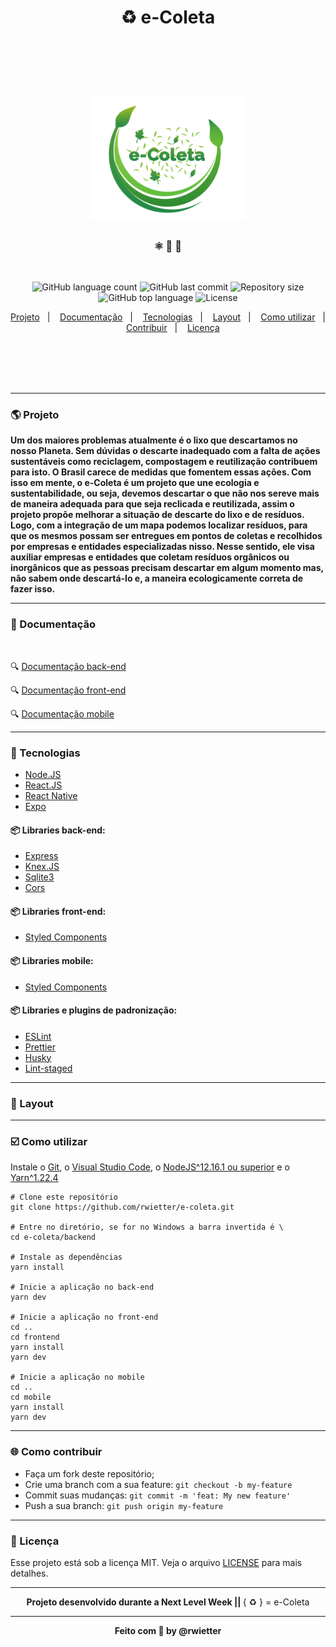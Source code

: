 <h1 align="center">
    ♻️ e-Coleta
</h1>

<br/>
<br/>
<br/>

<h1 align="center">
    <img alt="imagem de perfil do e-coleta" title="e-coleta" src=".github/static/ecology-vector-icon_6543-15.png" width="250px" />
</h1>

<h3 align="center"> ⚛️ 📄 🚀 </h3>

<br/>

<p align="center">
  <img alt="GitHub language count" src="https://img.shields.io/github/languages/count/rwietter/e-coleta" />

  <img alt="GitHub last commit" src="https://img.shields.io/github/last-commit/rwietter/e-coleta" />

  <img alt="Repository size" src="https://img.shields.io/github/repo-size/rwietter/e-coleta" />

  <img alt="GitHub top language" src="https://img.shields.io/github/languages/top/rwietter/e-coleta" />
  
  <img alt="License" src="https://img.shields.io/badge/license-MIT-brightgreen" />
</p>

<p align="center">
    <a href="#-projeto">Projeto</a>&nbsp;&nbsp;&nbsp;|&nbsp;&nbsp;&nbsp;
    <a href="#-documentação">Documentação</a>&nbsp;&nbsp;&nbsp;|&nbsp;&nbsp;&nbsp;
    <a href="#-tecnologias">Tecnologias</a>&nbsp;&nbsp;&nbsp;|&nbsp;&nbsp;&nbsp;
    <a href="#-layout">Layout</a>&nbsp;&nbsp;&nbsp;|&nbsp;&nbsp;&nbsp;
    <a href="#-%EF%B8%8F-como-utilizar-">Como utilizar</a>&nbsp;&nbsp;&nbsp;|&nbsp;&nbsp;&nbsp;
    <a href="#-como-contribuir">Contribuir</a>&nbsp;&nbsp;&nbsp;|&nbsp;&nbsp;&nbsp;
    <a href="#-licença">Licença</a>
</p>

<br/>
<br/>
<br/>
<br/>

---

### 🌎 Projeto

**Um dos maiores problemas atualmente é o lixo que descartamos no nosso Planeta. Sem dúvidas o descarte inadequado com a falta de ações sustentáveis como reciclagem, compostagem e reutilização contribuem para isto. O Brasil carece de medidas que fomentem essas ações. Com isso em mente, o e-Coleta é um projeto que une ecologia e sustentabilidade, ou seja, devemos descartar o que não nos sereve mais de maneira adequada para que seja reclicada e reutilizada, assim o projeto propõe melhorar a situação de descarte do lixo e de resíduos. Logo, com a integração de um mapa podemos localizar resíduos, para que os mesmos possam ser entregues em pontos de coletas e recolhidos por empresas e entidades especializadas nisso. Nesse sentido, ele visa auxiliar empresas e entidades que coletam resíduos orgânicos ou inorgânicos que as pessoas precisam descartar em algum momento mas, não sabem onde descartá-lo e, a maneira ecologicamente correta de fazer isso.**

---

### 📑 Documentação

<br/>

🔍 [Documentação back-end](https://github.com/rwietter/e-coleta/tree/master/backend)

🔍 [Documentação front-end](https://github.com/rwietter/e-coleta/tree/master/frontend)

🔍 [Documentação mobile](https://github.com/rwietter/e-coleta/tree/master/mobile)

---

### 🚀 Tecnologias

- [Node.JS](https://nodejs.org/en/)
- [React.JS](https://reactjs.org)
- [React Native](https://facebook.github.io/react-native/)
- [Expo](https://expo.io/)

#### 📦 Libraries back-end:
  - [Express](https://expressjs.com/pt-br/)
  - [Knex.JS](http://knexjs.org/)
  - [Sqlite3](https://www.sqlite.org/index.html)
  - [Cors](https://github.com/expressjs/cors)

#### 📦 Libraries front-end:
  - [Styled Components](https://www.styled-components.com/)

#### 📦 Libraries mobile:
  - [Styled Components](https://www.styled-components.com/)

#### 📦 Libraries e plugins de padronização:
  - [ESLint](https://eslint.org)
  - [Prettier](https://prettier.io)
  - [Husky](https://github.com/typicode/husky)
  - [Lint-staged](https://github.com/okonet/lint-staged)

---

### 🔖 Layout

---

<h3> ☑️ Como utilizar </h3>

Instale o [Git](https://git-scm.com/downloads), o [Visual Studio Code](https://code.visualstudio.com/), o [NodeJS^12.16.1 ou superior](https://nodejs.org/en/) e o [Yarn^1.22.4](https://yarnpkg.com/)

```shell
# Clone este repositório
git clone https://github.com/rwietter/e-coleta.git

# Entre no diretório, se for no Windows a barra invertida é \
cd e-coleta/backend

# Instale as dependências
yarn install

# Inicie a aplicação no back-end
yarn dev

# Inicie a aplicação no front-end
cd ..
cd frontend
yarn install
yarn dev

# Inicie a aplicação no mobile
cd ..
cd mobile
yarn install
yarn dev
```

---

### 🌐 Como contribuir
- Faça um fork deste repositório;
- Crie uma branch com a sua feature: `git checkout -b my-feature`
- Commit suas mudanças: `git commit -m 'feat: My new feature'`
- Push a sua branch: `git push origin my-feature`

---

### 📝 Licença

Esse projeto está sob a licença MIT. Veja o arquivo [LICENSE](LICENSE) para mais detalhes.

---

<p align="center">
    <strong> Projeto desenvolvido durante a Next Level Week || </strong>
    { ♻️ } = e-Coleta
</p>

---

<p align="center">
    <strong> Feito com 💜 by @rwietter </strong>
</p>
